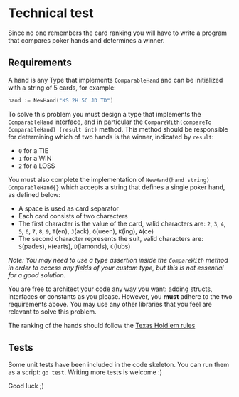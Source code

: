 # Technical test

Since no one remembers the card ranking you will have to write a program that compares poker hands and determines a winner.

## Requirements

A hand is any Type that implements `ComparableHand` and can be initialized with a string of 5 cards, for example:

``` go
hand := NewHand("KS 2H 5C JD TD")
```

To solve this problem you must design a type that implements the `ComparableHand` interface, and in particular the `CompareWith(compareTo ComparableHand) (result int)` method. This method should be responsible for determining which of two hands is the winner, indicated by `result`:

*   `0` for a TIE
*   `1` for a WIN
*   `2` for a LOSS

You must also complete the implementation of `NewHand(hand string) ComparableHand{}` which accepts a string that defines a single poker hand, as defined below:

*   A space is used as card separator
*   Each card consists of two characters
*   The first character is the value of the card, valid characters are: `2`, `3`, `4`, `5`, `6`, `7`, `8`, `9`, `T`(en), `J`(ack), `Q`(ueen), `K`(ing), `A`(ce)
*   The second character represents the suit, valid characters are: `S`(pades), `H`(earts), `D`(iamonds), `C`(lubs)

_Note: You may need to use a type assertion inside the `CompareWith` method in order to access any fields of your custom type, but this is not essential for a good solution._

You are free to architect your code any way you want: adding structs, interfaces or constants as you please. However, you **must** adhere to the two requirements above. You may use any other libraries that you feel are relevant to solve this problem.

The ranking of the hands should follow the [Texas Hold'em rules](https://www.partypoker.com/how-to-play/hand-rankings.html)

## Tests

Some unit tests have been included in the code skeleton. You can run them as a script: `go test`. Writing more tests is welcome :)

Good luck ;)
